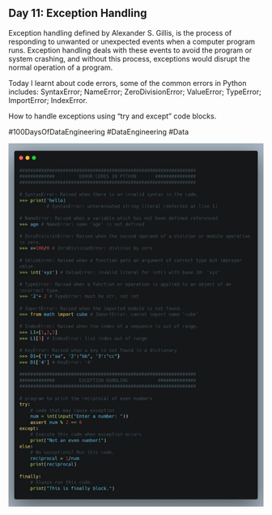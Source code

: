 ## Day 11: Exception Handling
Exception handling defined by Alexander S. Gillis, is the process of responding to unwanted or unexpected events when a computer program runs. Exception handling deals with these events to avoid the program or system crashing, and without this process, exceptions would disrupt the normal operation of a program.

Today I learnt about code errors, some of the common errors in Python includes: SyntaxError; NameError; ZeroDivisionError; ValueError; TypeError; ImportError; IndexError.

How to handle exceptions using “try and except” code blocks.

#100DaysOfDataEngineering #DataEngineering #Data

![Exception handling](1698692589907.jpg)
